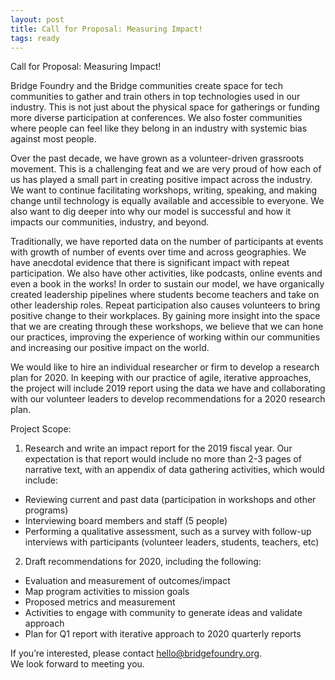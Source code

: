 ```yaml
---
layout: post
title: Call for Proposal: Measuring Impact!
tags: ready
---
```

Call for Proposal: Measuring Impact!

Bridge Foundry and the Bridge communities create space for tech communities to
gather and train others in top technologies used in our industry. This is not
just about the physical space for gatherings or funding more diverse
participation at conferences. We also foster communities where people can feel
like they belong in an industry with systemic bias against most people.

Over the past decade, we have grown as a volunteer-driven grassroots movement.
This is a challenging feat and we are very proud of how each of us has played a
small part in creating positive impact across the industry.  We want to continue
facilitating workshops, writing, speaking, and making change until technology is
equally available and accessible to everyone. We also want to dig deeper into
why our model is successful and how it impacts our communities, industry,
and beyond.

Traditionally, we have reported data on the number of participants at events
with growth of number of events over time and across geographies.  We have
anecdotal evidence that there is significant impact with repeat participation.
We also have other activities, like podcasts, online events and even a book in
the works!  In order to sustain our model, we have organically created
leadership pipelines where students become teachers and take on other leadership
roles.  Repeat participation also causes volunteers to bring positive change to
their workplaces.  By gaining more insight into the space that we are creating
through these workshops, we believe that we can hone our practices, improving
the experience of working within our communities and increasing our positive
impact on the world.

We would like to hire an individual researcher or firm to
develop a research plan for 2020. In keeping with our practice of agile,
iterative approaches, the project will include 2019 report using the data we
have and collaborating with our volunteer leaders to develop recommendations for
a 2020 research plan.

Project Scope:

1. Research and write an impact report for the 2019 fiscal year. Our expectation
is that report would include no more than 2-3 pages of narrative text, with an
appendix of data gathering activities, which would include:
  * Reviewing current and past data (participation in workshops and other programs)
  * Interviewing board members and staff (5 people)
  * Performing a qualitative assessment, such as a survey with follow-up interviews with participants (volunteer leaders, students, teachers, etc)
2. Draft recommendations for 2020, including the following:
  * Evaluation and measurement of outcomes/impact
  * Map program activities to mission goals
  * Proposed metrics and measurement
  * Activities to engage with community to generate ideas and validate approach
  * Plan for Q1 report with iterative approach to 2020 quarterly reports

If you’re interested, please contact hello@bridgefoundry.org.  
We look forward to meeting you.
